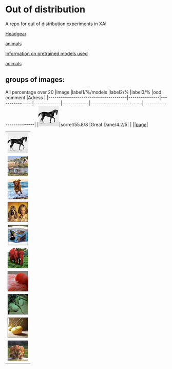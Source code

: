 # Out of distribution
A repo for out of distribution experiments in XAI

[Headgear](https://htmlpreview.github.io/?https://github.com/k3larra/ood/blob/main/headgear_version01.html)

[animals](https://htmlpreview.github.io/?https://github.com/k3larra/ood/blob/main/animals_version01.html)

[Information on pretrained models used](https://github.com/k3larra/ood/blob/main/models.md)


[animals](https://htmlpreview.github.io/?https://github.com/k3larra/ood/blob/main/animals/version01/image0/image0.PNG)

## groups of images:
All percentage over 20
|Image                                 |label1/%/models |label2/%       |label3/%     |ood comment              |Adress                   |
|--------------------------------------|---------------|----------------|-------------|-------------|-------------------------|-------------------------|
|![d](testset/animals_thumbnails/1.jpg)|sorrel/55.8/8  |Great Dane/4.2/5|             |      ||[page](https://k3larra.github.io/ood/animals_version01.html?study_nbr=0)|




|                                                                                                          |
|----------------------------------------------------------------------------------------------------------|
|[![](testset/animals_thumbnails/1.jpg)](https://k3larra.github.io/ood/animals_version01.html?study_nbr=0) |
|[![](testset/animals_thumbnails/10.jpg)](https://k3larra.github.io/ood/animals_version01.html?study_nbr=1)|
|[![](testset/animals_thumbnails/2.jpg)](https://k3larra.github.io/ood/animals_version01.html?study_nbr=2) |
|[![](testset/animals_thumbnails/3.jpg)](https://k3larra.github.io/ood/animals_version01.html?study_nbr=3) |
|[![](testset/animals_thumbnails/4.jpg)](https://k3larra.github.io/ood/animals_version01.html?study_nbr=4) |
|[![](testset/animals_thumbnails/5.jpg)](https://k3larra.github.io/ood/animals_version01.html?study_nbr=5) |
|[![](testset/animals_thumbnails/6.jpg)](https://k3larra.github.io/ood/animals_version01.html?study_nbr=6) |
|[![](testset/animals_thumbnails/7.jpg)](https://k3larra.github.io/ood/animals_version01.html?study_nbr=7) |
|[![](testset/animals_thumbnails/8.jpg)](https://k3larra.github.io/ood/animals_version01.html?study_nbr=8) |
|[![](testset/animals_thumbnails/9.jpg)](https://k3larra.github.io/ood/animals_version01.html?study_nbr=9) |
